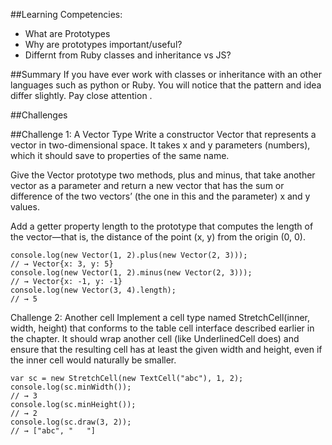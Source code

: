 ##Learning Competencies:
* What are Prototypes
* Why are prototypes important/useful?
* Differnt from Ruby classes and inheritance vs JS?

##Summary
If you have ever work with classes or inheritance with an other languages such as python or Ruby. You will notice that the pattern and idea differ slightly. Pay close attention .

##Challenges

##Challenge 1: A Vector Type
Write a constructor Vector that represents a vector in two-dimensional space. It takes x and y parameters (numbers), which it should save to properties of the same name.

Give the Vector prototype two methods, plus and minus, that take another vector as a parameter and return a new vector that has the sum or difference of the two vectors’ (the one in this and the parameter) x and y values.

Add a getter property length to the prototype that computes the length of the vector—that is, the distance of the point (x, y) from the origin (0, 0).

```
console.log(new Vector(1, 2).plus(new Vector(2, 3)));
// → Vector{x: 3, y: 5}
console.log(new Vector(1, 2).minus(new Vector(2, 3)));
// → Vector{x: -1, y: -1}
console.log(new Vector(3, 4).length);
// → 5
```

Challenge 2: Another cell
Implement a cell type named StretchCell(inner, width, height) that conforms to the table cell interface described earlier in the chapter. It should wrap another cell (like UnderlinedCell does) and ensure that the resulting cell has at least the given width and height, even if the inner cell would naturally be smaller.

```
var sc = new StretchCell(new TextCell("abc"), 1, 2);
console.log(sc.minWidth());
// → 3
console.log(sc.minHeight());
// → 2
console.log(sc.draw(3, 2));
// → ["abc", "   "]
```